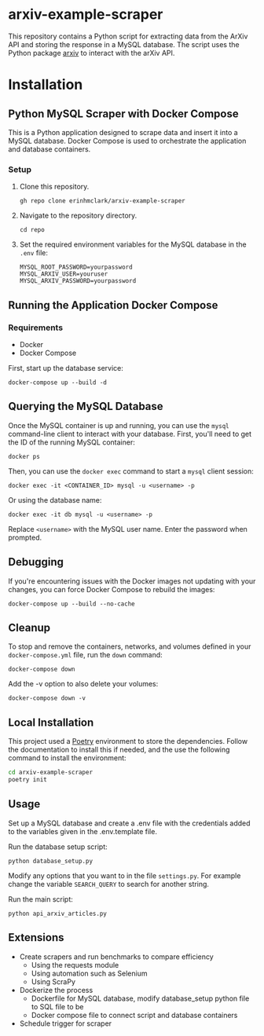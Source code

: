 # arxiv-example-scraper

This repository contains a Python script for extracting data from the ArXiv API and storing the response in a MySQL database. 
The script uses the Python package [arxiv](https://pypi.org/project/arxiv/) to interact with the arXiv API.


# Installation

## Python MySQL Scraper with Docker Compose

This is a Python application designed to scrape data and insert it into a MySQL database. 
Docker Compose is used to orchestrate the application and database containers.


### Setup

1. Clone this repository.

    ```
    gh repo clone erinhmclark/arxiv-example-scraper
    ```

2. Navigate to the repository directory.

    ```
    cd repo
    ```

3. Set the required environment variables for the MySQL database in the `.env` file:

    ```
    MYSQL_ROOT_PASSWORD=yourpassword
    MYSQL_ARXIV_USER=youruser
    MYSQL_ARXIV_PASSWORD=yourpassword
    ```

## Running the Application Docker Compose

### Requirements

- Docker
- Docker Compose

First, start up the database service:

```shell
docker-compose up --build -d
```


## Querying the MySQL Database

Once the MySQL container is up and running, you can use the `mysql` command-line client to interact with your database. First, you'll need to get the ID of the running MySQL container:

```shell
docker ps
```

Then, you can use the `docker exec` command to start a `mysql` client session:

```shell
docker exec -it <CONTAINER_ID> mysql -u <username> -p
```
Or using the database name:
```shell
docker exec -it db mysql -u <username> -p
```

Replace `<username>` with the MySQL user name. Enter the password when prompted.

## Debugging

If you're encountering issues with the Docker images not updating with your changes, you can force Docker Compose to rebuild the images:

```shell
docker-compose up --build --no-cache
```


## Cleanup

To stop and remove the containers, networks, and volumes defined in your `docker-compose.yml` file, run the `down` command:

```shell
docker-compose down
```

Add the -v option to also delete your volumes:
```shell
docker-compose down -v
```

## Local Installation

This project used a [Poetry](https://python-poetry.org/) environment to store the dependencies.
Follow the documentation to install this if needed, and the use the following command to install the environment:

``` bash
cd arxiv-example-scraper
poetry init
```

## Usage

Set up a MySQL database and create a .env file with the credentials added to the variables given in the .env.template file.

Run the database setup script:

```
python database_setup.py
```

Modify any options that you want to in the file `settings.py`. 
For example change the variable `SEARCH_QUERY` to search for another string.

Run the main script:
```
python api_arxiv_articles.py
```


## Extensions

- Create scrapers and run benchmarks to compare efficiency
  - Using the requests module
  - Using automation such as Selenium
  - Using ScraPy
- Dockerize the process
  - Dockerfile for MySQL database, modify database_setup python file to SQL file to be 
  - Docker compose file to connect script and database containers
- Schedule trigger for scraper

